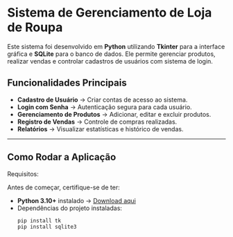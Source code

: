 # Sistema de Gerenciamento de Loja de Roupa

Este sistema foi desenvolvido em **Python** utilizando **Tkinter** para a interface gráfica e **SQLite** para o banco de dados. Ele permite gerenciar produtos, realizar vendas e controlar cadastros de usuários com sistema de login.

##  Funcionalidades Principais

- **Cadastro de Usuário** → Criar contas de acesso ao sistema.
- **Login com Senha** → Autenticação segura para cada usuário.
- **Gerenciamento de Produtos** → Adicionar, editar e excluir produtos.
- **Registro de Vendas** → Controle de compras realizadas.
- **Relatórios** → Visualizar estatísticas e histórico de vendas.

---

##  Como Rodar a Aplicação

Requisitos:

Antes de começar, certifique-se de ter:
- **Python 3.10+** instalado → [Download aqui](https://www.python.org/downloads/)
- Dependências do projeto instaladas:
  ```bash
  pip install tk
  pip install sqlite3
